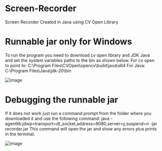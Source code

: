 # Screen-Recorder
Screen Recorder Created in Java using CV Open Library

# Runnable jar only for Windows
To run the program you need to download cv open library and JDK Java and set the system variables paths to the bin as shown below.
For cv open to point to:
C:\Program Files\CVOpen\opencv\build\java\x64
For Java:
C:\Program Files\Java\jdk-20\bin

![image](https://user-images.githubusercontent.com/44091613/235814230-a99fdc59-c85a-4157-8327-5c2764785c98.png)


# Debugging the runnable jar
If it does not work just run a command prompt from the folder where you downloaded it and use the following command:
java -agentlib:jdwp=transport=dt_socket,address=8080,server=y,suspend=n -jar recorder.jar
This command will open the jar and show any errors plus prints in the terminal.

![image](https://user-images.githubusercontent.com/44091613/235814451-def1aa1c-8561-4c1a-83e8-89ad7ba3194f.png)

